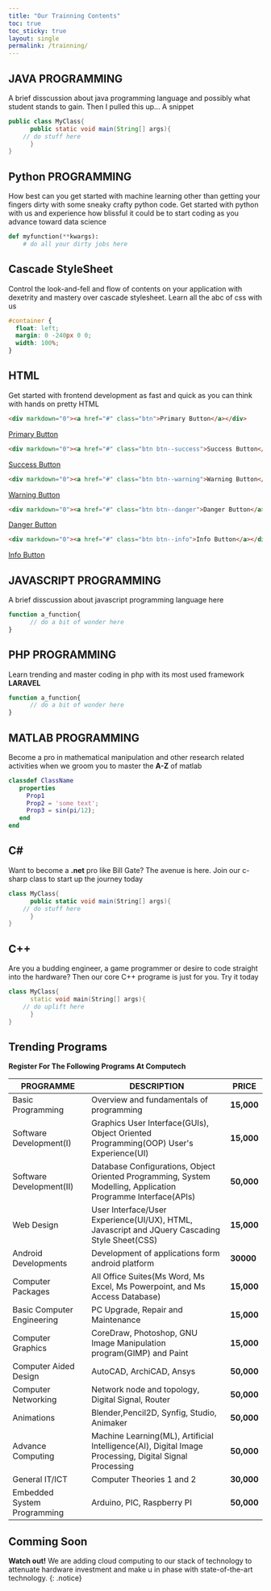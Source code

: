 ```yaml
---
title: "Our Trainning Contents"
toc: true
toc_sticky: true
layout: single
permalink: /trainning/
---
```



## JAVA PROGRAMMING

A brief disscussion about java programming language and possibly what student stands to gain. Then I pulled this up... A snippet

```java
public class MyClass{
      public static void main(String[] args){
	// do stuff here
      }
}
```


## Python PROGRAMMING

How best can you get started with machine learning other than getting your fingers dirty with some sneaky crafty python code. Get started with python with us and experience how blissful it could be to start coding as you advance toward data science

```python
def myfunction(**kwargs):
    # do all your dirty jobs here
```

## Cascade StyleSheet

Control the look-and-fell and flow of contents on your application with dexetrity and mastery over cascade stylesheet. Learn all the abc of css with us 

```css
#container {
  float: left;
  margin: 0 -240px 0 0;
  width: 100%;
}
```

## HTML

Get started with frontend development as fast and quick as you can think with hands on pretty HTML

```html
<div markdown="0"><a href="#" class="btn">Primary Button</a></div>
```
<div markdown="0"><a href="#" class="btn">Primary Button</a></div>


```html
<div markdown="0"><a href="#" class="btn btn--success">Success Button</a></div>
```

<div markdown="0"><a href="#" class="btn btn--success">Success Button</a></div>


```html
<div markdown="0"><a href="#" class="btn btn--warning">Warning Button</a></div>
```

<div markdown="0"><a href="#" class="btn btn--warning">Warning Button</a></div>


```html
<div markdown="0"><a href="#" class="btn btn--danger">Danger Button</a></div>
```

<div markdown="0"><a href="#" class="btn btn--danger">Danger Button</a></div>


```html
<div markdown="0"><a href="#" class="btn btn--info">Info Button</a></div>
```

<div markdown="0"><a href="#" class="btn btn--info">Info Button</a></div>




## JAVASCRIPT PROGRAMMING

A brief disscussion about javascript programming language here

```javascript
function a_function{
      // do a bit of wonder here
}
```


## PHP PROGRAMMING

Learn trending and master coding in php with its most used framework **LARAVEL**

```php
function a_function{
      // do a bit of wonder here
}
```

## MATLAB PROGRAMMING

Become a pro in mathematical manipulation and other research related activities when we groom you to master the **A-Z** of matlab

```matlab
classdef ClassName
   properties
     Prop1
     Prop2 = 'some text';
     Prop3 = sin(pi/12);
   end
end
```

## C#

Want to become a **.net** pro like Bill Gate? The avenue is here. Join our c-sharp class to start up the journey today 

```c#
class MyClass{
      public static void main(String[] args){
	// do stuff here
      }
}
```

## C++

Are you a budding engineer, a game programmer or desire to code straight into the hardware? Then our core C++ programe is just for you. Try it today 

```c++
class MyClass{
      static void main(String[] args){
	// do uplift here
      }
}
```         
    

## Trending Programs  
**Register For The Following Programs At Computech**

| **PROGRAMME**                   | **DESCRIPTION**                                                                                                   | **PRICE**  |
|-----------------------------|---------------------------------------------------------------------------------------------------------------|--------|
| Basic Programming           | Overview and fundamentals of programming                                                                      | **15,000** |
| Software Development(I)     | Graphics User Interface(GUIs), Object Oriented Programming(OOP) User's Experience(UI)                         | **15,000** |
| Software Development(II)    | Database Configurations, Object Oriented Programming, System Modelling, Application Programme Interface(APIs) | **50,000** |
| Web Design                  | User Interface/User Experience(UI/UX), HTML, Javascript and JQuery Cascading Style Sheet(CSS)                 | **15,000** |
| Android Developments        | Development of applications form android platform                                                             | **30000**  |
| Computer Packages           | All Office Suites(Ms Word, Ms Excel, Ms Powerpoint, and Ms Access Database)                                   | **15,000** |
| Basic Computer Engineering  | PC Upgrade, Repair and Maintenance                                                                            | **15,000** |
| Computer Graphics           | CoreDraw, Photoshop, GNU Image Manipulation program(GIMP) and Paint                                           | **15,000** |
| Computer Aided Design       | AutoCAD, ArchiCAD, Ansys                                                                                      | **50,000** |
| Computer Networking         | Network node and topology, Digital Signal, Router                                                             | **50,000** |
| Animations                  | Blender,Pencil2D, Synfig,  Studio, Animaker                                                                   | **50,000** |
| Advance Computing           | Machine Learning(ML), Artificial Intelligence(AI), Digital Image Processing, Digital Signal Processing        | **50,000** |
| General IT/ICT              | Computer Theories 1 and 2                                                                                     | **30,000** |
| Embedded System Programming | Arduino, PIC, Raspberry PI                                                                                    | **50,000** |

## Comming Soon

**Watch out!** We are adding cloud computing to our stack of technology to attenuate hardware investment and make u in phase with state-of-the-art technology.
{: .notice}

